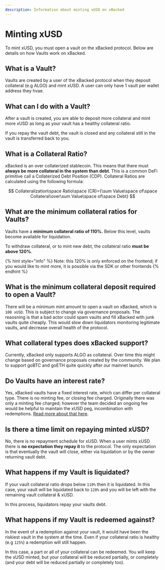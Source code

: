```yaml
---
description: Information about minting xUSD on xBacked
---
```


# Minting xUSD

To mint xUSD, you must open a vault on the xBacked protocol. Below are details on how Vaults work on xBacked.

## What is a Vault?

Vaults are created by a user of the xBacked protocol when they deposit collateral (e.g ALGO) and mint xUSD. A user can only have 1 vault per wallet address they hvae.

## What can I do with a Vault?

After a vault is created, you are able to deposit more collateral and mint more xUSD as long as your vault has a healthy collateral ratio.

If you repay the vault debt, the vault is closed and any collateral still in the vault is transferred back to you.

## What is a Collateral Ratio?

xBacked is an over collaterized stablecoin. This means that there must **always be more collateral in the system than debt**. This is a common DeFi primitive call a Collaterized Debt Position (CDP). Collateral Ratios are calculated using the following formula:

$$
Collateralization\space Ratio\space  (CR)={\sum Value\space of\space Collateral\over\sum Value\space of\space Debt}
$$

## **What are the minimum collateral ratios for Vaults?**

Vaults have a **minimum collateral ratio of 110%.** Below this level, vaults become available for liquidation.

To withdraw collateral, or to mint new debt, the collateral ratio **must be above 120%**.

{% hint style="info" %}
Note: this 120% is only enforced on the frontend; if you would like to mint more, it is possible via the SDK or other frontends
{% endhint %}

## What is the minimum collateral deposit required to open a Vault?

There will be a minimum mint amount to open a vault on xBacked, which is `100 xUSD`. This is subject to change via governance proposals. The reaosning is that a bad actor could spam vaults and fill xBacked with junk vaults quite cheaply. This would slow down liquidators monitoring legitimate vaults, and decrease overall health of the protocol.

## What collateral types does xBacked support?

Currently, xBacked only supports ALGO as collateral. Over time this might change based on governance proposals created by the community. We plan to support goBTC and goETH quite quickly after our mainnet launch.

## Do Vaults have an interest rate?

Yes, xBacked vaults have a fixed interest rate, which can differ per collateral type. There is no minting fee, or closing fee charged. Originally there was only a minting fee charged; however the team decided an ongoing fee would be helpful to maintain the xUSD peg, incombination with redemptions. [Read more about that here](redemptions.md).

## Is there a time limit on repaying minted xUSD?

No, there is no repayment schedule for xUSD. When a user mints xUSD there is **no expectation they repay it** to the protocol. The only expectation is that eventually the vault will close, either via liquidation or by the owner returning vault debt.

## What happens if my Vault is liquidated?

If your vault collateral ratio drops below `110%` then it is liquidated. In this case, your vault will be liquidated back to `120%` and you will be left with the remaining vault collateral & xUSD.

In this process, liquidators repay your vaults debt.

## What happens if my Vault is redeemed against?

In the event of a redemption against your vault, it would have been the riskiest vault in the system at the time. Even if your collateral ratio is healthy (e.g `125%`) a redemption will still happen.

In this case, a part or all of your collateral can be redeemed. You will keep the xUSD minted, but your collateral will be reduced partially, or completely (and your debt will be reduced partially or completely too).

